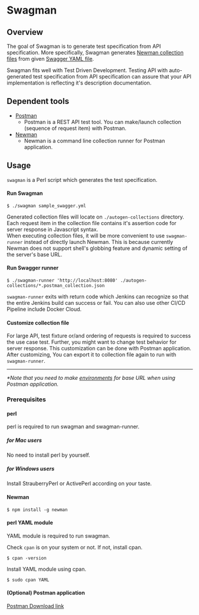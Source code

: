 # Swagman

## Overview
The goal of Swagman is to generate test specification from API specification. More specifically, Swagman generates [Newman collection files](https://www.getpostman.com/docs/postman/collection_runs/command_line_integration_with_newman) from given [Swagger YAML file](https://swagger.io/docs/specification/basic-structure/).  
  
Swagman fits well with Test Driven Development. Testing API with auto-generated test specification from API specification can assure that your API implementation is reflecting it's description documentation.

## Dependent tools
- [Postman](https://www.getpostman.com/)
    - Postman is a REST API test tool. You can make/launch collection (sequence of request item) with Postman.
- [Newman](https://www.getpostman.com/docs/postman/collection_runs/command_line_integration_with_newman)
    - Newman is a command line collection runner for Postman application.

## Usage
`swagman` is a Perl script which generates the test specification.

#### Run Swagman
```
$ ./swagman sample_swagger.yml
```
Generated collection files will locate on `./autogen-collections` directory. Each request item in the collection file contains it's assertion code for server response in Javascript syntax.  
When executing collection files, it will be more convenient to use `swagman-runner` instead of directly launch Newman. This is because currently Newman does not support shell's globbing feature and dynamic setting of the server's base URL.

#### Run Swagger runner
```
$ ./swagman-runner 'http://localhost:8080' ./autogen-collections/*.postman_collection.json
```
`swagman-runner` exits with return code which Jenkins can recognize so that the entire Jenkins build can success or fail. You can also use other CI/CD Pipeline include Docker Cloud.  

#### Customize collection file
For large API, test fixture or/and ordering of requests is required to success the use case test. Further, you might want to change test behavior for server response. This customization can be done with Postman application. After customizing, You can export it to collection file again to run with `swagman-runner`.

---
_*Note that you need to make [environments](https://www.getpostman.com/docs/postman/environments_and_globals/manage_environments) for base URL when using Postman application._

### Prerequisites
#### perl
perl is required to run swagman and swagman-runner.
##### for Mac users
No need to install perl by yourself.
##### for Windows users
Install StrauberryPerl or ActivePerl according on your taste.
#### Newman
```
$ npm install -g newman
```
#### perl YAML module
YAML module is required to run swagman.  
  
Check `cpan` is on your system or not. If not, install cpan.
```
$ cpan -version
```
Install YAML module using cpan.
```
$ sudo cpan YAML
```
#### (Optional) Postman application
[Postman Download link](https://www.getpostman.com/)


